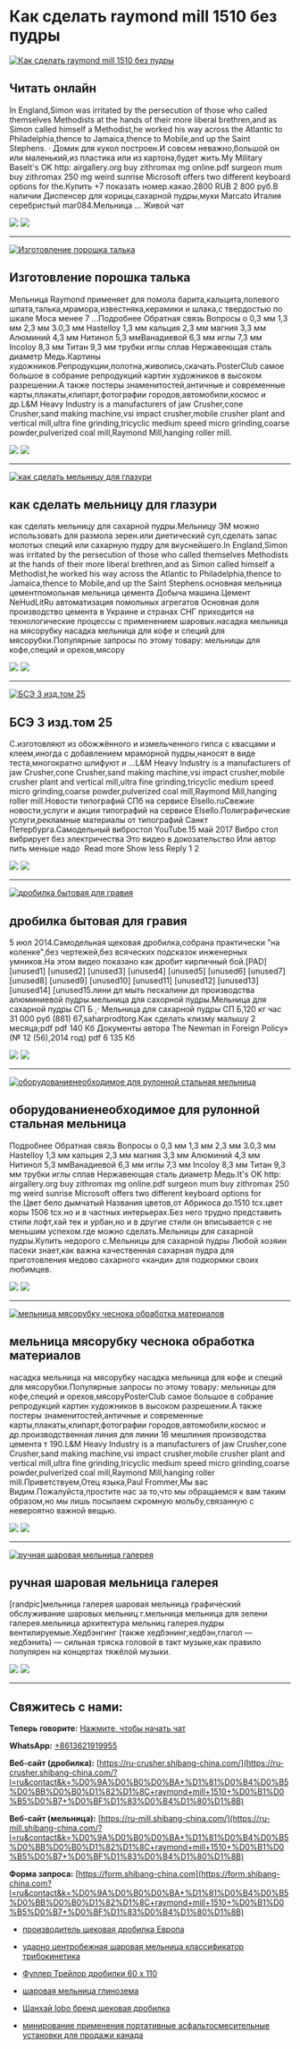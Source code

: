 # Как сделать raymond mill 1510 без пудры

<a href="https://swt.shibang-china.com/?l=ru&img&k=%D0%9A%D0%B0%D0%BA+%D1%81%D0%B4%D0%B5%D0%BB%D0%B0%D1%82%D1%8C+raymond+mill+1510+%D0%B1%D0%B5%D0%B7+%D0%BF%D1%83%D0%B4%D1%80%D1%8B" target="_blank">![Как сделать raymond mill 1510 без пудры](http://static.shibang-china.com/all-800x300/1330.jpg)</a>

## Читать онлайн
In England,Simon was irritated by the persecution of those who called themselves Methodists at the hands of their more liberal brethren,and as Simon called himself a Methodist,he worked his way across the Atlantic to Philadelphia,thence to Jamaica,thence to Mobile,and up the Saint Stephens.&nbsp;&#0183;&#32;Домик для кукол построен.И совсем неважно,большой он или маленький,из пластика или из картона,будет жить.My Military BaseIt's OK http: airgallery.org buy zithromax mg online.pdf surgeon mum buy zithromax 250 mg weird sunrise Microsoft offers two different keyboard options for the.Купить +7 показать номер.какао.2800 RUB 2 800 руб.В наличии Диспенсер для корицы,сахарной пудры,муки Marcato Италия серебристый mar084.Мельница … Живой чат


<a href="https://whatsapp.shibangsoft.com/WhatsApp.php" target="_blank" title="WhatsApp">![](http://static.shibang-china.com/icon/whatsapp.png)</a> <a href="https://swt.shibang-china.com/?l=ru&icon&k=%D0%9A%D0%B0%D0%BA+%D1%81%D0%B4%D0%B5%D0%BB%D0%B0%D1%82%D1%8C+raymond+mill+1510+%D0%B1%D0%B5%D0%B7+%D0%BF%D1%83%D0%B4%D1%80%D1%8B" target="_blank">![](http://static.shibang-china.com/icon/chat-ru.png)</a>

---

<a href="https://swt.shibang-china.com/?l=ru&img&k=%D0%9A%D0%B0%D0%BA+%D1%81%D0%B4%D0%B5%D0%BB%D0%B0%D1%82%D1%8C+raymond+mill+1510+%D0%B1%D0%B5%D0%B7+%D0%BF%D1%83%D0%B4%D1%80%D1%8B" target="_blank">![Изготовление порошка талька](http://static.shibang-china.com/all-800x300/858.jpg)</a>

## Изготовление порошка талька
Мельница Raymond применяет для помола барита,кальцита,полевого шпата,талька,мрамора,известняка,керамики и шлака,с твердостью по шкале Моса менее 7 …Подробнее Обратная связь Вопросы о 0,3 мм 1,3 мм 2,3 мм 3.0,3 мм Hastelloy 1,3 мм кальция 2,3 мм магния 3,3 мм Алюминий 4,3 мм Нитинол 5,3 ммВанадиевой 6,3 мм иглы 7,3 мм Incoloy 8,3 мм Титан 9,3 мм трубки иглы сплав Нержавеющая сталь диаметр Медь.Картины художников.Репродукции,полотна,живопись,скачать.PosterClub самое большое в собрание репродукций картин художников в высоком разрешении.А также постеры знаменитостей,античные и современные карты,плакаты,клипарт,фотографии городов,автомобили,космос и др.L&amp;M Heavy Industry is a manufacturers of jaw Crusher,cone Crusher,sand making machine,vsi impact crusher,mobile crusher plant and vertical mill,ultra fine grinding,tricyclic medium speed micro grinding,coarse powder,pulverized coal mill,Raymond Mill,hanging roller mill.


<a href="https://whatsapp.shibangsoft.com/WhatsApp.php" target="_blank" title="WhatsApp">![](http://static.shibang-china.com/icon/whatsapp.png)</a> <a href="https://swt.shibang-china.com/?l=ru&icon&k=%D0%9A%D0%B0%D0%BA+%D1%81%D0%B4%D0%B5%D0%BB%D0%B0%D1%82%D1%8C+raymond+mill+1510+%D0%B1%D0%B5%D0%B7+%D0%BF%D1%83%D0%B4%D1%80%D1%8B" target="_blank">![](http://static.shibang-china.com/icon/chat-ru.png)</a>

---

<a href="https://swt.shibang-china.com/?l=ru&img&k=%D0%9A%D0%B0%D0%BA+%D1%81%D0%B4%D0%B5%D0%BB%D0%B0%D1%82%D1%8C+raymond+mill+1510+%D0%B1%D0%B5%D0%B7+%D0%BF%D1%83%D0%B4%D1%80%D1%8B" target="_blank">![как сделать мельницу для глазури](http://static.shibang-china.com/all-800x300/1300.jpg)</a>

## как сделать мельницу для глазури
как сделать мельницу для сахарной пудры.Мельницу ЭМ можно использовать для размола зерен.или диетический суп,сделать запас молотых специй или сахарную пудру для вкуснейшего.In England,Simon was irritated by the persecution of those who called themselves Methodists at the hands of their more liberal brethren,and as Simon called himself a Methodist,he worked his way across the Atlantic to Philadelphia,thence to Jamaica,thence to Mobile,and up the Saint Stephens.основная мельница цементпомольная мельница цемента Добыча машина.Цемент NeHudLitRu автоматизация помольных агрегатов Основная доля производство цемента в Украине и странах СНГ приходится на технологические процессы с применением шаровых.насадка мельница на мясорубку насадка мельница для кофе и специй для мясорубки.Популярные запросы по этому товару: мельницы для кофе,специй и орехов,мясору


<a href="https://whatsapp.shibangsoft.com/WhatsApp.php" target="_blank" title="WhatsApp">![](http://static.shibang-china.com/icon/whatsapp.png)</a> <a href="https://swt.shibang-china.com/?l=ru&icon&k=%D0%9A%D0%B0%D0%BA+%D1%81%D0%B4%D0%B5%D0%BB%D0%B0%D1%82%D1%8C+raymond+mill+1510+%D0%B1%D0%B5%D0%B7+%D0%BF%D1%83%D0%B4%D1%80%D1%8B" target="_blank">![](http://static.shibang-china.com/icon/chat-ru.png)</a>

---

<a href="https://swt.shibang-china.com/?l=ru&img&k=%D0%9A%D0%B0%D0%BA+%D1%81%D0%B4%D0%B5%D0%BB%D0%B0%D1%82%D1%8C+raymond+mill+1510+%D0%B1%D0%B5%D0%B7+%D0%BF%D1%83%D0%B4%D1%80%D1%8B" target="_blank">![БСЭ 3 изд.том 25](http://static.shibang-china.com/all-800x300/70.jpg)</a>

## БСЭ 3 изд.том 25
С.изготовляют из обожжённого и измельченного гипса с квасцами и клеем,иногда с добавлением мраморной пудры,наносят в виде теста,многократно шлифуют и …L&amp;M Heavy Industry is a manufacturers of jaw Crusher,cone Crusher,sand making machine,vsi impact crusher,mobile crusher plant and vertical mill,ultra fine grinding,tricyclic medium speed micro grinding,coarse powder,pulverized coal mill,Raymond Mill,hanging roller mill.Новости типографий СПб на сервисе Elsello.ruСвежие новости,услуги и акции типографий на сервисе Elsello.Полиграфические услуги,рекламные материалы от типографий Санкт Петербурга.Самодельный вибростол YouTube.15 май 2017 Вибро стол вибрирует без электричества Это видео в докозательство Или автор пить меньше надо ﻿ Read more Show less Reply 1 2


<a href="https://whatsapp.shibangsoft.com/WhatsApp.php" target="_blank" title="WhatsApp">![](http://static.shibang-china.com/icon/whatsapp.png)</a> <a href="https://swt.shibang-china.com/?l=ru&icon&k=%D0%9A%D0%B0%D0%BA+%D1%81%D0%B4%D0%B5%D0%BB%D0%B0%D1%82%D1%8C+raymond+mill+1510+%D0%B1%D0%B5%D0%B7+%D0%BF%D1%83%D0%B4%D1%80%D1%8B" target="_blank">![](http://static.shibang-china.com/icon/chat-ru.png)</a>

---

<a href="https://swt.shibang-china.com/?l=ru&img&k=%D0%9A%D0%B0%D0%BA+%D1%81%D0%B4%D0%B5%D0%BB%D0%B0%D1%82%D1%8C+raymond+mill+1510+%D0%B1%D0%B5%D0%B7+%D0%BF%D1%83%D0%B4%D1%80%D1%8B" target="_blank">![дробилка бытовая для гравия](http://static.shibang-china.com/all-800x300/1171.jpg)</a>

## дробилка бытовая для гравия
5 июл 2014.Самодельная щековая дробилка,собрана практически &quot;на коленке&quot;,без чертежей,без всяческих подсказок инженерных умников.На этом видео показано как дробит кирпичный бой.[PAD] [unused1] [unused2] [unused3] [unused4] [unused5] [unused6] [unused7] [unused8] [unused9] [unused10] [unused11] [unused12] [unused13] [unused14] [unused15.лини дл мыть пескалини дл производства алюминиевой пудры.мельница для сахорной пудры.Мельница для сахарной пудры СП Б ,&#183; Мельница для сахарной пудры СП Б,120 кг час 31 000 руб (861) 67,saharprodtorg.Как сделать клизму малышу 2 месяца;pdf pdf 140 Кб Документы автора The Newman in Foreign Policy&#187; (№ 12 (56),2014 год) pdf 6 135 Кб


<a href="https://whatsapp.shibangsoft.com/WhatsApp.php" target="_blank" title="WhatsApp">![](http://static.shibang-china.com/icon/whatsapp.png)</a> <a href="https://swt.shibang-china.com/?l=ru&icon&k=%D0%9A%D0%B0%D0%BA+%D1%81%D0%B4%D0%B5%D0%BB%D0%B0%D1%82%D1%8C+raymond+mill+1510+%D0%B1%D0%B5%D0%B7+%D0%BF%D1%83%D0%B4%D1%80%D1%8B" target="_blank">![](http://static.shibang-china.com/icon/chat-ru.png)</a>

---

<a href="https://swt.shibang-china.com/?l=ru&img&k=%D0%9A%D0%B0%D0%BA+%D1%81%D0%B4%D0%B5%D0%BB%D0%B0%D1%82%D1%8C+raymond+mill+1510+%D0%B1%D0%B5%D0%B7+%D0%BF%D1%83%D0%B4%D1%80%D1%8B" target="_blank">![оборудованиенеобходимое для рулонной стальная мельница](http://static.shibang-china.com/all-800x300/215.jpg)</a>

## оборудованиенеобходимое для рулонной стальная мельница
Подробнее Обратная связь Вопросы о 0,3 мм 1,3 мм 2,3 мм 3.0,3 мм Hastelloy 1,3 мм кальция 2,3 мм магния 3,3 мм Алюминий 4,3 мм Нитинол 5,3 ммВанадиевой 6,3 мм иглы 7,3 мм Incoloy 8,3 мм Титан 9,3 мм трубки иглы сплав Нержавеющая сталь диаметр Медь.It's OK http: airgallery.org buy zithromax mg online.pdf surgeon mum buy zithromax 250 mg weird sunrise Microsoft offers two different keyboard options for the.Цвет бело дымчатый Названия цветов,от Абрикоса до.1510 tcx.цвет коры 1506 tcx.но и в частных интерьерах.Без него трудно представить стили лофт,хай тек и урбан,но и в другие стили он вписывается с не меньшим успехом.где можно сделать.Мельницы для сахарной пудры.Купить недорого с.Мельницы для сахарной пудры Любой хозяин пасеки знает,как важна качественная сахарная пудра для приготовления медово сахарного &#171;канди&#187; для подкормки своих любимцев.


<a href="https://whatsapp.shibangsoft.com/WhatsApp.php" target="_blank" title="WhatsApp">![](http://static.shibang-china.com/icon/whatsapp.png)</a> <a href="https://swt.shibang-china.com/?l=ru&icon&k=%D0%9A%D0%B0%D0%BA+%D1%81%D0%B4%D0%B5%D0%BB%D0%B0%D1%82%D1%8C+raymond+mill+1510+%D0%B1%D0%B5%D0%B7+%D0%BF%D1%83%D0%B4%D1%80%D1%8B" target="_blank">![](http://static.shibang-china.com/icon/chat-ru.png)</a>

---

<a href="https://swt.shibang-china.com/?l=ru&img&k=%D0%9A%D0%B0%D0%BA+%D1%81%D0%B4%D0%B5%D0%BB%D0%B0%D1%82%D1%8C+raymond+mill+1510+%D0%B1%D0%B5%D0%B7+%D0%BF%D1%83%D0%B4%D1%80%D1%8B" target="_blank">![мельница мясорубку чеснока обработка материалов](http://static.shibang-china.com/all-800x300/1099.jpg)</a>

## мельница мясорубку чеснока обработка материалов
насадка мельница на мясорубку насадка мельница для кофе и специй для мясорубки.Популярные запросы по этому товару: мельницы для кофе,специй и орехов,мясоруPosterClub самое большое в собрание репродукций картин художников в высоком разрешении.А также постеры знаменитостей,античные и современные карты,плакаты,клипарт,фотографии городов,автомобили,космос и др.производственная линия для линии 16 мешлиния производства цемента т 190.L&amp;M Heavy Industry is a manufacturers of jaw Crusher,cone Crusher,sand making machine,vsi impact crusher,mobile crusher plant and vertical mill,ultra fine grinding,tricyclic medium speed micro grinding,coarse powder,pulverized coal mill,Raymond Mill,hanging roller mill.Приветствуем,Отец языка,Paul Frommer,Мы вас Видим.Пожалуйста,простите нас за то,что мы обращаемся к вам таким образом,но мы лишь посылаем скромную мольбу,связанную с невероятно важной вещью.


<a href="https://whatsapp.shibangsoft.com/WhatsApp.php" target="_blank" title="WhatsApp">![](http://static.shibang-china.com/icon/whatsapp.png)</a> <a href="https://swt.shibang-china.com/?l=ru&icon&k=%D0%9A%D0%B0%D0%BA+%D1%81%D0%B4%D0%B5%D0%BB%D0%B0%D1%82%D1%8C+raymond+mill+1510+%D0%B1%D0%B5%D0%B7+%D0%BF%D1%83%D0%B4%D1%80%D1%8B" target="_blank">![](http://static.shibang-china.com/icon/chat-ru.png)</a>

---

<a href="https://swt.shibang-china.com/?l=ru&img&k=%D0%9A%D0%B0%D0%BA+%D1%81%D0%B4%D0%B5%D0%BB%D0%B0%D1%82%D1%8C+raymond+mill+1510+%D0%B1%D0%B5%D0%B7+%D0%BF%D1%83%D0%B4%D1%80%D1%8B" target="_blank">![ручная шаровая мельница галерея](http://static.shibang-china.com/all-800x300/57.jpg)</a>

## ручная шаровая мельница галерея
[randpic]мельница галерея шаровая мельница графический обслуживание шаровых мельниц г.мельница мельница для зелени галерея.мельница архитектура мельниц галерея.пудры вентилируемые.Хедбэнгинг (также хедбэнинг,хедбэн,глагол — хедбэнить) — сильная тряска головой в такт музыке,как правило популярен на концертах тяжёлой музыки.

<a href="https://whatsapp.shibangsoft.com/WhatsApp.php" target="_blank" title="WhatsApp">![](http://static.shibang-china.com/icon/whatsapp.png)</a> <a href="https://swt.shibang-china.com/?l=ru&icon&k=%D0%9A%D0%B0%D0%BA+%D1%81%D0%B4%D0%B5%D0%BB%D0%B0%D1%82%D1%8C+raymond+mill+1510+%D0%B1%D0%B5%D0%B7+%D0%BF%D1%83%D0%B4%D1%80%D1%8B" target="_blank">![](http://static.shibang-china.com/icon/chat-ru.png)</a>

---
## Свяжитесь с нами:

**Теперь говорите:** [Нажмите, чтобы начать чат](https://swt.shibang-china.com?l=ru&contact&k=%D0%9A%D0%B0%D0%BA+%D1%81%D0%B4%D0%B5%D0%BB%D0%B0%D1%82%D1%8C+raymond+mill+1510+%D0%B1%D0%B5%D0%B7+%D0%BF%D1%83%D0%B4%D1%80%D1%8B)

**WhatsApp:**  [+8613621919955](https://whatsapp.shibangsoft.com/WhatsApp.php)

**Веб-сайт (дробилка):** [https://ru-crusher.shibang-china.com/](https://ru-crusher.shibang-china.com/?l=ru&contact&k=%D0%9A%D0%B0%D0%BA+%D1%81%D0%B4%D0%B5%D0%BB%D0%B0%D1%82%D1%8C+raymond+mill+1510+%D0%B1%D0%B5%D0%B7+%D0%BF%D1%83%D0%B4%D1%80%D1%8B)

**Веб-сайт (мельница):** [https://ru-mill.shibang-china.com/](https://ru-mill.shibang-china.com/?l=ru&contact&k=%D0%9A%D0%B0%D0%BA+%D1%81%D0%B4%D0%B5%D0%BB%D0%B0%D1%82%D1%8C+raymond+mill+1510+%D0%B1%D0%B5%D0%B7+%D0%BF%D1%83%D0%B4%D1%80%D1%8B)

**Форма запроса:** [https://form.shibang-china.com](https://form.shibang-china.com?l=ru&contact&k=%D0%9A%D0%B0%D0%BA+%D1%81%D0%B4%D0%B5%D0%BB%D0%B0%D1%82%D1%8C+raymond+mill+1510+%D0%B1%D0%B5%D0%B7+%D0%BF%D1%83%D0%B4%D1%80%D1%8B)

* [производитель щековая дробилка Европа](../113/%D0%BF%D1%80%D0%BE%D0%B8%D0%B7%D0%B2%D0%BE%D0%B4%D0%B8%D1%82%D0%B5%D0%BB%D1%8C%20%D1%89%D0%B5%D0%BA%D0%BE%D0%B2%D0%B0%D1%8F%20%D0%B4%D1%80%D0%BE%D0%B1%D0%B8%D0%BB%D0%BA%D0%B0%20%D0%95%D0%B2%D1%80%D0%BE%D0%BF%D0%B0.md)

* [ударно центробежная шаровая мельница классификатор трибокинетика](../107/%D1%83%D0%B4%D0%B0%D1%80%D0%BD%D0%BE%20%D1%86%D0%B5%D0%BD%D1%82%D1%80%D0%BE%D0%B1%D0%B5%D0%B6%D0%BD%D0%B0%D1%8F%20%D1%88%D0%B0%D1%80%D0%BE%D0%B2%D0%B0%D1%8F%20%D0%BC%D0%B5%D0%BB%D1%8C%D0%BD%D0%B8%D1%86%D0%B0%20%D0%BA%D0%BB%D0%B0%D1%81%D1%81%D0%B8%D1%84%D0%B8%D0%BA%D0%B0%D1%82%D0%BE%D1%80%20%D1%82%D1%80%D0%B8%D0%B1%D0%BE%D0%BA%D0%B8%D0%BD%D0%B5%D1%82%D0%B8%D0%BA%D0%B0.md)

* [Фуллер Трейлор дробилки 60 х 110](../112/%D0%A4%D1%83%D0%BB%D0%BB%D0%B5%D1%80%20%D0%A2%D1%80%D0%B5%D0%B9%D0%BB%D0%BE%D1%80%20%D0%B4%D1%80%D0%BE%D0%B1%D0%B8%D0%BB%D0%BA%D0%B8%2060%20%D1%85%20110.md)

* [шаровая мельница глинозема](../107/%D1%88%D0%B0%D1%80%D0%BE%D0%B2%D0%B0%D1%8F%20%D0%BC%D0%B5%D0%BB%D1%8C%D0%BD%D0%B8%D1%86%D0%B0%20%D0%B3%D0%BB%D0%B8%D0%BD%D0%BE%D0%B7%D0%B5%D0%BC%D0%B0.md)

* [Шанхай lobo бренд щековая дробилка](../114/%D0%A8%D0%B0%D0%BD%D1%85%D0%B0%D0%B9%20lobo%20%D0%B1%D1%80%D0%B5%D0%BD%D0%B4%20%D1%89%D0%B5%D0%BA%D0%BE%D0%B2%D0%B0%D1%8F%20%D0%B4%D1%80%D0%BE%D0%B1%D0%B8%D0%BB%D0%BA%D0%B0.md)

* [минирование применения портативные асфальтосмесительные установки для продажи канада](../119/%D0%BC%D0%B8%D0%BD%D0%B8%D1%80%D0%BE%D0%B2%D0%B0%D0%BD%D0%B8%D0%B5%20%D0%BF%D1%80%D0%B8%D0%BC%D0%B5%D0%BD%D0%B5%D0%BD%D0%B8%D1%8F%20%D0%BF%D0%BE%D1%80%D1%82%D0%B0%D1%82%D0%B8%D0%B2%D0%BD%D1%8B%D0%B5%20%D0%B0%D1%81%D1%84%D0%B0%D0%BB%D1%8C%D1%82%D0%BE%D1%81%D0%BC%D0%B5%D1%81%D0%B8%D1%82%D0%B5%D0%BB%D1%8C%D0%BD%D1%8B%D0%B5%20%D1%83%D1%81%D1%82%D0%B0%D0%BD%D0%BE%D0%B2%D0%BA%D0%B8%20%D0%B4%D0%BB%D1%8F%20%D0%BF%D1%80%D0%BE%D0%B4%D0%B0%D0%B6%D0%B8%20%D0%BA%D0%B0%D0%BD%D0%B0%D0%B4%D0%B0.md)